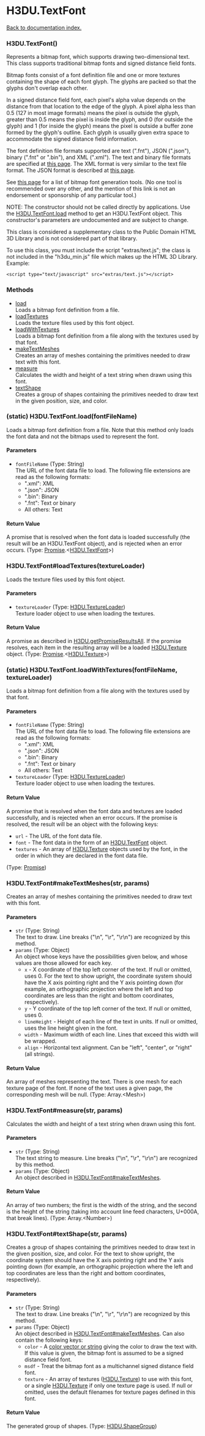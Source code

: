 # H3DU.TextFont

[Back to documentation index.](index.md)

 <a name='H3DU.TextFont'></a>
### H3DU.TextFont()

Represents a bitmap font, which supports drawing two-dimensional
text. This class supports
traditional bitmap fonts and signed distance field fonts.

Bitmap fonts consist of a font definition file and one
or more textures containing the shape of each font glyph. The glyphs
are packed so that the glyphs don't overlap each other.

In a signed distance field font, each pixel's alpha value depends on the
distance from that location to the edge of the glyph. A pixel alpha less
than 0.5 (127 in most image formats) means the pixel is outside the
glyph, greater than 0.5 means the pixel is inside the glyph, and 0 (for
outside the glyph) and 1 (for inside the glyph) means the pixel is
outside a buffer zone formed by the glyph's outline. Each glyph is usually
given extra space to accommodate the signed distance field information.

The font definition file formats supported are text (".fnt"),
JSON (".json"), binary (".fnt" or ".bin"), and XML (".xml").
The text and binary file formats are specified at
<a href="http://www.angelcode.com/products/bmfont/doc/file_format.html">this
page</a>. The XML format is very similar to the text file format.
The JSON format is described at
<a href="https://github.com/Jam3/load-bmfont/blob/master/json-spec.md">this
page</a>.

See <a href="https://github.com/mattdesl/text-modules#bitmap-text">this page</a>
for a list of bitmap font generation tools. (No one tool is recommended over any
other, and the mention of this link is not an endorsement or sponsorship
of any particular tool.)

NOTE: The constructor should not be called directly by applications.
Use the <a href="H3DU.TextFont.md#H3DU.TextFont.load">H3DU.TextFont.load</a> method to get an H3DU.TextFont object. This
constructor's parameters are undocumented and are subject to change.

This class is considered a supplementary class to the
Public Domain HTML 3D Library and is not considered part of that
library.

To use this class, you must include the script "extras/text.js"; the
class is not included in the "h3du_min.js" file which makes up
the HTML 3D Library. Example:

    <script type="text/javascript" src="extras/text.js"></script>

### Methods

* [load](#H3DU.TextFont.load)<br>Loads a bitmap font definition from a file.
* [loadTextures](#H3DU.TextFont_loadTextures)<br>Loads the texture files used by this font object.
* [loadWithTextures](#H3DU.TextFont.loadWithTextures)<br>Loads a bitmap font definition from a file along with the textures
used by that font.
* [makeTextMeshes](#H3DU.TextFont_makeTextMeshes)<br>Creates an array of meshes containing the primitives
needed to draw text with this font.
* [measure](#H3DU.TextFont_measure)<br>Calculates the width and height of a text string when
drawn using this font.
* [textShape](#H3DU.TextFont_textShape)<br>Creates a group of shapes containing the primitives needed to
draw text in the given position, size, and color.

 <a name='H3DU.TextFont.load'></a>
### (static) H3DU.TextFont.load(fontFileName)

Loads a bitmap font definition from a file.
Note that this method only loads the font data and not the bitmaps
used to represent the font.

#### Parameters

* `fontFileName` (Type: String)<br>
    The URL of the font data file to load. The following file extensions are read as the following formats:<ul> <li>".xml": XML</li> <li>".json": JSON</li> <li>".bin": Binary</li> <li>".fnt": Text or binary</li> <li>All others: Text</li></ul>

#### Return Value

A promise that is resolved
when the font data is loaded successfully (the result will be
an H3DU.TextFont object), and is rejected when an error occurs. (Type: <a href="Promise.md">Promise</a>.&lt;<a href="H3DU.TextFont.md">H3DU.TextFont</a>>)

 <a name='H3DU.TextFont_loadTextures'></a>
### H3DU.TextFont#loadTextures(textureLoader)

Loads the texture files used by this font object.

#### Parameters

* `textureLoader` (Type: <a href="H3DU.TextureLoader.md">H3DU.TextureLoader</a>)<br>
    Texture loader object to use when loading the textures.

#### Return Value

A promise as described in
<a href="H3DU.md#H3DU.getPromiseResultsAll">H3DU.getPromiseResultsAll</a>. If the promise
resolves, each item in the resulting array will be a loaded
<a href="H3DU.Texture.md">H3DU.Texture</a> object. (Type: <a href="Promise.md">Promise</a>.&lt;<a href="H3DU.Texture.md">H3DU.Texture</a>>)

 <a name='H3DU.TextFont.loadWithTextures'></a>
### (static) H3DU.TextFont.loadWithTextures(fontFileName, textureLoader)

Loads a bitmap font definition from a file along with the textures
used by that font.

#### Parameters

* `fontFileName` (Type: String)<br>
    The URL of the font data file to load. The following file extensions are read as the following formats:<ul> <li>".xml": XML</li> <li>".json": JSON</li> <li>".bin": Binary</li> <li>".fnt": Text or binary</li> <li>All others: Text</li></ul>
* `textureLoader` (Type: <a href="H3DU.TextureLoader.md">H3DU.TextureLoader</a>)<br>
    Texture loader object to use when loading the textures.

#### Return Value

A promise that is resolved
when the font data and textures are loaded successfully,
and is rejected when an error occurs.
If the promise is resolved, the result will be an object with the
following keys:<ul>
<li><code>url</code> - The URL of the font data file.
<li><code>font</code> - The font data in the form of an <a href="H3DU.TextFont.md">H3DU.TextFont</a> object.
<li><code>textures</code> - An array of <a href="H3DU.Texture.md">H3DU.Texture</a> objects used by the font,
in the order in which they are declared in the font data file.
</ul> (Type: <a href="Promise.md">Promise</a>)

 <a name='H3DU.TextFont_makeTextMeshes'></a>
### H3DU.TextFont#makeTextMeshes(str, params)

Creates an array of meshes containing the primitives
needed to draw text with this font.

#### Parameters

* `str` (Type: String)<br>
    The text to draw. Line breaks ("\n", "\r", "\r\n") are recognized by this method.
* `params` (Type: Object)<br>
    An object whose keys have the possibilities given below, and whose values are those allowed for each key.<ul> <li><code>x</code> - X coordinate of the top left corner of the text. If null or omitted, uses 0. For the text to show upright, the coordinate system should have the X axis pointing right and the Y axis pointing down (for example, an orthographic projection where the left and top coordinates are less than the right and bottom coordinates, respectively). <li><code>y</code> - Y coordinate of the top left corner of the text. If null or omitted, uses 0. <li><code>lineHeight</code> - Height of each line of the text in units. If null or omitted, uses the line height given in the font. <li><code>width</code> - Maximum width of each line. Lines that exceed this width will be wrapped. <li><code>align</code> - Horizontal text alignment. Can be "left", "center", or "right" (all strings). </ul>

#### Return Value

An array of meshes representing the text.
There is one mesh for each texture page of the font. If none of the
text uses a given page, the corresponding mesh will be null. (Type: Array.&lt;Mesh>)

 <a name='H3DU.TextFont_measure'></a>
### H3DU.TextFont#measure(str, params)

Calculates the width and height of a text string when
drawn using this font.

#### Parameters

* `str` (Type: String)<br>
    The text string to measure. Line breaks ("\n", "\r", "\r\n") are recognized by this method.
* `params` (Type: Object)<br>
    An object described in <a href="H3DU.TextFont.md#H3DU.TextFont_makeTextMeshes">H3DU.TextFont#makeTextMeshes</a>.

#### Return Value

An array of two numbers;
the first is the width of the string, and the second is the
height of the string (taking into account line feed characters,
U+000A, that break lines). (Type: Array.&lt;Number>)

 <a name='H3DU.TextFont_textShape'></a>
### H3DU.TextFont#textShape(str, params)

Creates a group of shapes containing the primitives needed to
draw text in the given position, size, and color.
For the text to show upright, the coordinate system should have the
X axis pointing right and the Y axis pointing down (for example, an
orthographic projection where the left and top coordinates are less
than the right and bottom coordinates, respectively).

#### Parameters

* `str` (Type: String)<br>
    The text to draw. Line breaks ("\n", "\r", "\r\n") are recognized by this method.
* `params` (Type: Object)<br>
    An object described in <a href="H3DU.TextFont.md#H3DU.TextFont_makeTextMeshes">H3DU.TextFont#makeTextMeshes</a>. Can also contain the following keys:<ul> <li><code>color</code> - A <a href="H3DU.md#H3DU.toGLColor">color vector or string</a> giving the color to draw the text with. If this value is given, the bitmap font is assumed to be a signed distance field font. <li><code>msdf</code> - Treat the bitmap font as a multichannel signed distance field font. <li><code>texture</code> - An array of textures (<a href="H3DU.Texture.md">H3DU.Texture</a>) to use with this font, or a single <a href="H3DU.Texture.md">H3DU.Texture</a> if only one texture page is used. If null or omitted, uses the default filenames for texture pages defined in this font. </ul>

#### Return Value

The generated group of shapes. (Type: <a href="H3DU.ShapeGroup.md">H3DU.ShapeGroup</a>)
